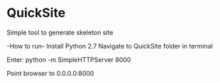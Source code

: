 # QuickSite
Simple tool to generate skeleton site


-How to run-
Install Python 2.7
Navigate to QuickSite folder in terminal

Enter:
python -m SimpleHTTPServer 8000

Point browser to 0.0.0.0:8000

